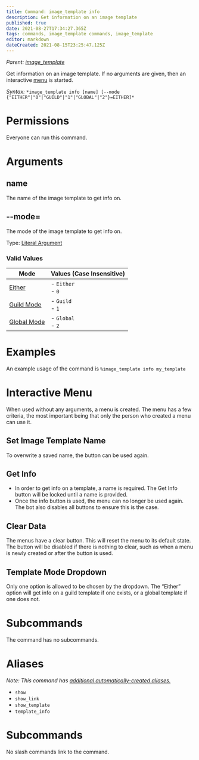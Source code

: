 ```yaml
---
title: Command: image_template info
description: Get information on an image template
published: true
date: 2021-08-27T17:34:27.365Z
tags: commands, image_template commands, image_template
editor: markdown
dateCreated: 2021-08-15T23:25:47.125Z
---
```


*Parent:* [*image\_template*](/commands/image_template)

Get information on an image template. If no arguments are given, then an interactive [menu](/glossary/menu) is started.

*Syntax:* `*image_template info [name] [--mode {"EITHER"|"0"|"GUILD"|"1"|"GLOBAL"|"2"}=EITHER]*`

# Permissions

Everyone can run this command.

# Arguments

## name

The name of the image template to get info on.

## \--mode=

The mode of the image template to get info on.

Type: [Literal Argument](/glossary/argument#literal-arguments)

### Valid Values

| Mode | Values (Case Insensitive) |
| --- | --- |
| [Either](/commands/image_template/modes#priority) | -   `Either`<br>-   `0` |
| [Guild Mode](/commands/image_template/modes#guild-mode) | -   `Guild`<br>-   `1` |
| [Global Mode](/commands/image_template/modes#global-mode) | -   `Global`<br>-   `2` |

# Examples

An example usage of the command is `%image_template info my_template`

# Interactive Menu

When used without any arguments, a menu is created. The menu has a few criteria, the most important being that only the person who created a menu can use it.

## Set Image Template Name

To overwrite a saved name, the button can be used again.

## Get Info

-   In order to get info on a template, a name is required. The Get Info button will be locked until a name is provided.
-   Once the info button is used, the menu can no longer be used again. The bot also disables all buttons to ensure this is the case.

## Clear Data

The menus have a clear button. This will reset the menu to its default state. The button will be disabled if there is nothing to clear, such as when a menu is newly created or after the button is used.

## Template Mode Dropdown

Only one option is allowed to be chosen by the dropdown. The “Either” option will get info on a guild template if one exists, or a global template if one does not.

# Subcommands

The command has no subcommands.

# Aliases

*Note: This command has* [*additional automatically-created aliases.*](/glossary/alias#automatic-aliases)

-   `show`
-   `show_link`
-   `show_template`
-   `template_info`

# Subcommands

No slash commands link to the command.